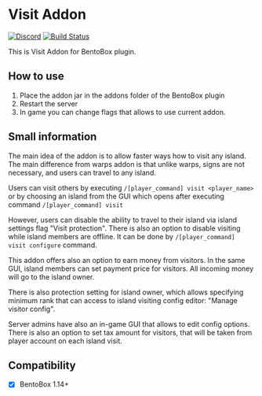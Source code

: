 # Visit Addon
[![Discord](https://img.shields.io/discord/272499714048524288.svg?logo=discord)](https://discord.bentobox.world)
[![Build Status](https://ci.codemc.io/buildStatus/icon?job=BentoBoxWorld/Visit)](https://ci.codemc.io/job/BentoBoxWorld/job/Visit/)

This is Visit Addon for BentoBox plugin.  

## How to use

1. Place the addon jar in the addons folder of the BentoBox plugin
2. Restart the server
3. In game you can change flags that allows to use current addon.

## Small information

The main idea of the addon is to allow faster ways how to visit any island. 
The main difference from warps addon is that unlike warps, signs are not necessary, and users can travel to any island.

Users can visit others by executing `/[player_command] visit <player_name>` or by choosing an island from the GUI which opens after executing command `/[player_command] visit` 

However, users can disable the ability to travel to their island via island settings flag "Visit protection".
There is also an option to disable visiting while island members are offline. It can be done by `/[player_command] visit configure` command.

This addon offers also an option to earn money from visitors. In the same GUI, island members can set payment price for visitors. All incoming money will go to the island owner.

There is also protection setting for island owner, which allows specifying minimum rank that can access to island visiting config editor: "Manage visitor config".  

Server admins have also an in-game GUI that allows to edit config options.
There is also an option to set tax amount for visitors, that will be taken from player account on each island visit.

## Compatibility

- [x] BentoBox 1.14+
